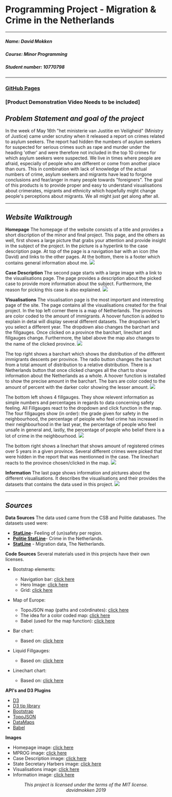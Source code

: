 # Programming Project - Migration & Crime in the Netherlands

---

##### ***Name***: David Mokken
##### ***Course***: Minor Programming
##### ***Student number***: 10770798

---
### [GitHub Pages](https://davidmokken.github.io/Project/index.html) 
### [Product Demonstration Video Needs to be included]

***__Problem Statement and goal of the project__***
---
In the week of May 16th "het ministerie van Justitie en Veiligheid" (Ministry of Justice) came under scrutiny when it released a report on crimes related to asylum seekers. 
The report had hidden the numbers of asylum seekers for suspected for serious crimes such as rape and murder under the heading 'other' and were therefore not included in the top 10 crimes for which asylum seekers were suspected. 
We live in times where people are afraid, especially of people who are different or come from another place than ours.
This in combination with lack of knowledge of the actual numbers of crime, asylum seekers and migrants have lead to forgone conclusions and fear/anger in many people towards "foreigners".
The goal of this products is to provide proper and easy to understand visualisations about crimerates, migrants and ethnicity which hopefully might change people's perceptions about migrants. We all might just get along after all.

---

***__Website Walktrough__***
---
**Homepage**
The homepage of the website consists of a title and provides a short discription of the minor and final project. This page, and the others as well, first shows a large picture that grabs your attention and provide insight in the subject of the project. In the picture is a hyperlink to the case description page. At top of the page is a navigation bar with an icon (the David) and links to the other pages. At the bottom, there is a footer which contains general information about me.
![](images/homepage.jpg)

**Case Description**
The second page starts with a large image with a link to the visualisations page. The page provides a description about the picked case to provide more information about the subject. Furthermore, the reason for picking this case is also explained.
![](images/case.jpg)

**Visualisations**
The visualisation page is the most important and interesting page of the site. The page contains all the visualisations created for the final project.
In the top left corner there is a map of Netherlands. The provinces are color coded to the amount of immigrants. A hoover function is added to explain in detai will display several different datasets.  The dropdown let's you select a different year. The dropdown also changes the barchart and the fillgauges. Once clicked on a province the barchart, linechart and fillgauges change. Furthermore, the label above the map also changes to the name of the clicked province. 
![](images/mapnl.jpg)

The top right shows a barchart which shows the distribution of the different immigrants descents per province. The radio button changes the barchart from a total amount of distribution to a relative distribution. There is a Netherlands button that once clicked changes all the chart to show information about the Netherlands as a whole. A hoover function is installed to show the precise amount in the barchart. The bars are color coded to the amount of percent with the darker color showing the lesser amount.
![](images/barchart.jpg)

The bottom left shows 4 fillgauges. They show relevent information as simple numbers and percentages in regards to data concerning safety feeling. All Fillgauges react to the dropdown and click function in the map. The four fillgauges show (in order): the grade given for safety in the neighbourhood, the percentage of peiople who feel crime has increased in their neighbourhood in the last year, the percentage of people who feel unsafe in general and, lastly, the percentage of people who belief there is a lot of crime in the neighbourhood.
![](images/fillgauge.jpg)

The bottom right shows a linechart that shows amount of registered crimes over 5 years in a given province. Several different crimes were picked that were hidden in the report that was mentionned in the case. The linechart reacts to the province chosen/clicked in the map.
![](images/linechart.jpg)

**Information**
The last page shows information and pictures about the different visualisations. It describes the visualisations and their provides the datasets that contains the data used in this project.
![](images/information.jpg)

---
***__Sources__***
---
**Data Sources**
The data used came from the CSB and Politie databases. 
The datasets used were:
- __[StatLine](https://opendata.cbs.nl/statline/#/CBS/nl/dataset/81877NED/table?ts=1558540316272)__- Feeling of (un)safety per region.
- __[Politie StatLine](https://data.politie.nl/#/Politie/nl/dataset/47013NED/table?ts=1558538256717)__- Crime in the Netherlands.
- __[StatLine](https://opendata.cbs.nl/statline/#/CBS/nl/dataset/70072ned/table?ts=1558635886803)__ - Migration data, The Netherlands.

**Code Sources**
Several materials used in this projects have their own licenses.
* Bootstrap elements:
    * Navigation bar: [click here](https://getbootstrap.com/docs/4.3/components/navs/#regarding-accessibility)
    * Hero Image: [click here](https://www.w3schools.com/howto/howto_css_hero_image.asp)
    * Grid: [click here](https://www.w3schools.com/bootstrap/bootstrap_grid_basic.asp)
    
* Map of Europe:
    * TopoJSON map (paths and coördinates): [click here](http://bl.ocks.org/denisemauldin/cb870e6f439864a5ae74d4fc561ac46f)
    * The idea for a color coded map: [click here](http://bl.ocks.org/denisemauldin/cb870e6f439864a5ae74d4fc561ac46f)
    * Babel (used for the map function): [click here](https://cdnjs.cloudflare.com/ajax/libs/babel-standalone/6.10.3/babel.min.js')

* Bar chart:
    * Based on: [click here](https://datavizcatalogue.com/methods/bar_chart.html)
    
* Liquid Fillgauges:
    * Based on: [click here](http://bl.ocks.org/brattonc/5e5ce9beee483220e2f6)
    
* Linechart chart:
    * Based on: [click here](https://datavizcatalogue.com/methods/bar_chart.html)
   

**API's and D3 Plugins**  
* [D3](https://d3js.org)
* [D3 tip library](https://labratrevenge.com/d3-tip/javascripts/d3.tip.v0.6.3.js)
* [Bootstrap](https://getbootstrap.com)
* [TopoJSON](https://github.com/topojson/topojson)
* [DataMaps](https://datamaps.github.io/)
* [Babel](https://cdnjs.cloudflare.com/ajax/libs/babel-standalone/6.10.3/babel.min.js)

**Images** 
* Homepage image: [click here](https://www.volkskrant.nl/nieuws-achtergrond/voor-migranten-is-spanje-de-nieuwe-toegangspoort-tot-europa~be15c9a1/#&gid=1&pid=1)
* MPROG image: [click here](https://pbs.twimg.com/profile_images/2220153576/minor-avatar.png)
* Case Description image: [click here](https://www.volkskrant.nl/nieuws-achtergrond/het-is-simpel-zegt-het-cpb-geef-een-asielzoeker-een-huis-daar-waar-werk-is~be66e4b9/#&gid=1&pid=1)
* State Secretary Harbers image: [click here](https://nos.nl/artikel/2284928-ophef-over-onduidelijke-misdaadcijfers-asielzoekers-harbers-geen-opzet.html)
* Visualisations image: [click here](https://s3-eu-west-1.amazonaws.com/investico/app/uploads/2019/03/12141935/Artikel-20-header-1050x557.png)
* Information image: [click here](https://www.unrefugees.org/emergencies/iraq/)

<p align="center"><i>
This project is licensed under the terms of the MIT license.</br>
davidmokken 2019
</i></p>
